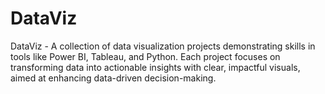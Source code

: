 # DataViz
DataViz - A collection of data visualization projects demonstrating skills in tools like Power BI, Tableau, and Python. Each project focuses on transforming data into actionable insights with clear, impactful visuals, aimed at enhancing data-driven decision-making.
